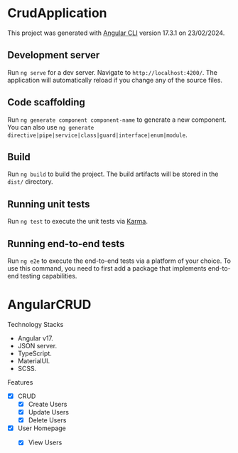 # CrudApplication

This project was generated with [Angular CLI](https://github.com/angular/angular-cli) version 17.3.1 on 23/02/2024.

## Development server

Run `ng serve` for a dev server. Navigate to `http://localhost:4200/`. The application will automatically reload if you change any of the source files.

## Code scaffolding

Run `ng generate component component-name` to generate a new component. You can also use `ng generate directive|pipe|service|class|guard|interface|enum|module`.

## Build

Run `ng build` to build the project. The build artifacts will be stored in the `dist/` directory.

## Running unit tests

Run `ng test` to execute the unit tests via [Karma](https://karma-runner.github.io).

## Running end-to-end tests

Run `ng e2e` to execute the end-to-end tests via a platform of your choice. To use this command, you need to first add a package that implements end-to-end testing capabilities.

# AngularCRUD

Technology Stacks
- Angular v17.
- JSON server.
- TypeScript.
- MaterialUI.
- SCSS.


Features

- [x] CRUD
    - [x] Create Users  
    - [x] Update Users
    - [x] Delete Users  

- [x] User Homepage
    - [x] View Users



